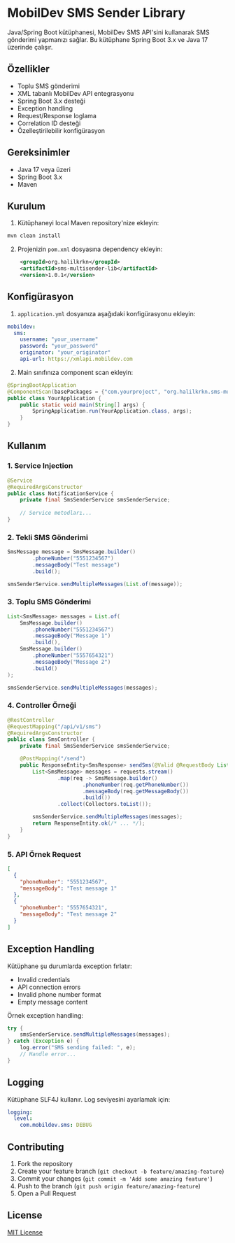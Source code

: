 # MobilDev SMS Sender Library

Java/Spring Boot kütüphanesi, MobilDev SMS API'sini kullanarak SMS gönderimi yapmanızı sağlar. Bu kütüphane Spring Boot 3.x ve Java 17 üzerinde çalışır.

## Özellikler

- Toplu SMS gönderimi
- XML tabanlı MobilDev API entegrasyonu
- Spring Boot 3.x desteği
- Exception handling
- Request/Response loglama
- Correlation ID desteği
- Özelleştirilebilir konfigürasyon

## Gereksinimler

- Java 17 veya üzeri
- Spring Boot 3.x
- Maven

## Kurulum

1. Kütüphaneyi local Maven repository'nize ekleyin:

```bash
mvn clean install
```

2. Projenizin `pom.xml` dosyasına dependency ekleyin:

```xml
	<groupId>org.halilkrkn</groupId>
	<artifactId>sms-multisender-lib</artifactId>
	<version>1.0.1</version>
```

## Konfigürasyon

1. `application.yml` dosyanıza aşağıdaki konfigürasyonu ekleyin:

```yaml
mobildev:
  sms:
    username: "your_username"
    password: "your_password"
    originator: "your_originator"
    api-url: https://xmlapi.mobildev.com
```

2. Main sınıfınıza component scan ekleyin:

```java
@SpringBootApplication
@ComponentScan(basePackages = {"com.yourproject", "org.halilkrkn.sms-multisender-lib"})
public class YourApplication {
    public static void main(String[] args) {
        SpringApplication.run(YourApplication.class, args);
    }
}
```

## Kullanım

### 1. Service Injection

```java
@Service
@RequiredArgsConstructor
public class NotificationService {
    private final SmsSenderService smsSenderService;
    
    // Service metodları...
}
```

### 2. Tekli SMS Gönderimi

```java
SmsMessage message = SmsMessage.builder()
        .phoneNumber("5551234567")
        .messageBody("Test message")
        .build();

smsSenderService.sendMultipleMessages(List.of(message));
```

### 3. Toplu SMS Gönderimi

```java
List<SmsMessage> messages = List.of(
    SmsMessage.builder()
        .phoneNumber("5551234567")
        .messageBody("Message 1")
        .build(),
    SmsMessage.builder()
        .phoneNumber("5557654321")
        .messageBody("Message 2")
        .build()
);

smsSenderService.sendMultipleMessages(messages);
```

### 4. Controller Örneği

```java
@RestController
@RequestMapping("/api/v1/sms")
@RequiredArgsConstructor
public class SmsController {
    private final SmsSenderService smsSenderService;

    @PostMapping("/send")
    public ResponseEntity<SmsResponse> sendSms(@Valid @RequestBody List<SmsRequest> requests) {
        List<SmsMessage> messages = requests.stream()
                .map(req -> SmsMessage.builder()
                        .phoneNumber(req.getPhoneNumber())
                        .messageBody(req.getMessageBody())
                        .build())
                .collect(Collectors.toList());

        smsSenderService.sendMultipleMessages(messages);
        return ResponseEntity.ok(/* ... */);
    }
}
```

### 5. API Örnek Request

```json
[
  {
    "phoneNumber": "5551234567",
    "messageBody": "Test message 1"
  },
  {
    "phoneNumber": "5557654321",
    "messageBody": "Test message 2"
  }
]
```

## Exception Handling

Kütüphane şu durumlarda exception fırlatır:

- Invalid credentials
- API connection errors
- Invalid phone number format
- Empty message content

Örnek exception handling:

```java
try {
    smsSenderService.sendMultipleMessages(messages);
} catch (Exception e) {
    log.error("SMS sending failed: ", e);
    // Handle error...
}
```

## Logging

Kütüphane SLF4J kullanır. Log seviyesini ayarlamak için:

```yaml
logging:
  level:
    com.mobildev.sms: DEBUG
```

## Contributing

1. Fork the repository
2. Create your feature branch (`git checkout -b feature/amazing-feature`)
3. Commit your changes (`git commit -m 'Add some amazing feature'`)
4. Push to the branch (`git push origin feature/amazing-feature`)
5. Open a Pull Request

## License

[MIT License](LICENSE)
